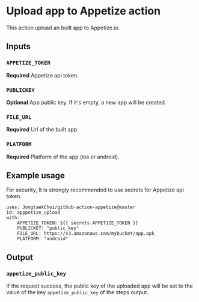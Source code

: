 # Upload app to Appetize action

This action upload an built app to Appetize.io. 

## Inputs

### `APPETIZE_TOKEN`

**Required** Appetize api token.
### `PUBLICKEY`
**Optional** App public key. If it's empty, a new app will be created.
### `FILE_URL`
**Required** Url of the built app.
### `PLATFORM`
**Required** Platform of the app (ios or android).

## Example usage
For security, It is strongly recommended to use secrets for Appetize api token.
```
uses: JongtaekChoi/github-action-appetize@master
id: apppetize_upload
with:
    APPETIZE_TOKEN: ${{ secrets.APPETIZE_TOKEN }} 
    PUBLICKEY: "public_key"
    FILE_URL: https://s3.amazonaws.com/mybucket/app.apk
    PLATFORM: "android"
```
## Output
### `appetize_public_key`
If the request success, the public key of the uploaded app will be set to the value of the key `appetize_public_key` of the steps output.

